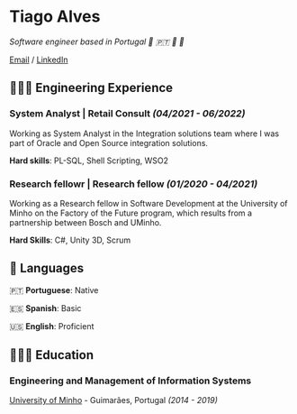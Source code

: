 # Tiago Alves

_Software engineer based in Portugal 🏡 🇵🇹 🍷 🏢_

[Email](mailto:tiagoaa14@gmail.com) / [LinkedIn](www.linkedin.com/in/tiago-alves-416231144)


## 👩🏼‍💻 Engineering Experience

### System Analyst | Retail Consult  _(04/2021 - 06/2022)_
Working as System Analyst in the Integration solutions team where I was part of Oracle and Open Source integration solutions.

**Hard skills**: PL-SQL, Shell Scripting, WSO2

### Research fellowr | Research fellow  _(01/2020 - 04/2021)_ 
Working as a Research fellow in Software Development at the University of Minho on the Factory of the Future program, which results from a partnership between Bosch and UMinho.

**Hard Skills**: C#, Unity 3D, Scrum


## 💬 Languages

🇵🇹 **Portuguese**: Native

🇪🇸 **Spanish**: Basic

🇺🇸 **English**: Proficient

## 👩🏼‍🎓 Education

### **Engineering and Management of Information Systems**
[University of Minho](https://www.uminho.pt/PT) - Guimarães, Portugal _(2014 - 2019)_

